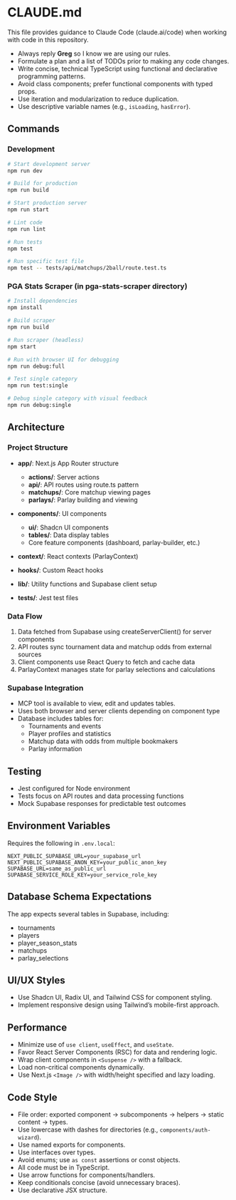 # CLAUDE.md

This file provides guidance to Claude Code (claude.ai/code) when working with code in this repository.

- Always reply **Greg** so I know we are using our rules.
- Formulate a plan and a list of TODOs prior to making any code changes.
- Write concise, technical TypeScript using functional and declarative programming patterns.
- Avoid class components; prefer functional components with typed props.
- Use iteration and modularization to reduce duplication.
- Use descriptive variable names (e.g., `isLoading`, `hasError`).

## Commands

### Development

```bash
# Start development server
npm run dev

# Build for production
npm run build

# Start production server
npm run start

# Lint code
npm run lint

# Run tests
npm test

# Run specific test file
npm test -- tests/api/matchups/2ball/route.test.ts
```

### PGA Stats Scraper (in pga-stats-scraper directory)

```bash
# Install dependencies
npm install

# Build scraper
npm run build

# Run scraper (headless)
npm start

# Run with browser UI for debugging
npm run debug:full

# Test single category
npm run test:single

# Debug single category with visual feedback
npm run debug:single
```

## Architecture

### Project Structure

- **app/**: Next.js App Router structure
  - **actions/**: Server actions
  - **api/**: API routes using route.ts pattern
  - **matchups/**: Core matchup viewing pages
  - **parlays/**: Parlay building and viewing

- **components/**: UI components
  - **ui/**: Shadcn UI components
  - **tables/**: Data display tables
  - Core feature components (dashboard, parlay-builder, etc.)

- **context/**: React contexts (ParlayContext)
- **hooks/**: Custom React hooks
- **lib/**: Utility functions and Supabase client setup
- **tests/**: Jest test files

### Data Flow

1. Data fetched from Supabase using createServerClient() for server components
2. API routes sync tournament data and matchup odds from external sources
3. Client components use React Query to fetch and cache data
4. ParlayContext manages state for parlay selections and calculations

### Supabase Integration

- MCP tool is available to view, edit and updates tables.
- Uses both browser and server clients depending on component type
- Database includes tables for:
  - Tournaments and events
  - Player profiles and statistics
  - Matchup data with odds from multiple bookmakers
  - Parlay information

## Testing

- Jest configured for Node environment
- Tests focus on API routes and data processing functions
- Mock Supabase responses for predictable test outcomes

## Environment Variables

Requires the following in `.env.local`:

```
NEXT_PUBLIC_SUPABASE_URL=your_supabase_url
NEXT_PUBLIC_SUPABASE_ANON_KEY=your_public_anon_key
SUPABASE_URL=same_as_public_url
SUPABASE_SERVICE_ROLE_KEY=your_service_role_key
```

## Database Schema Expectations

The app expects several tables in Supabase, including:
- tournaments
- players
- player_season_stats
- matchups
- parlay_selections

## UI/UX Styles
- Use Shadcn UI, Radix UI, and Tailwind CSS for component styling.
- Implement responsive design using Tailwind’s mobile-first approach.

## Performance
- Minimize use of `use client`, `useEffect`, and `useState`.
- Favor React Server Components (RSC) for data and rendering logic.
- Wrap client components in `<Suspense />` with a fallback.
- Load non-critical components dynamically.
- Use Next.js `<Image />` with width/height specified and lazy loading.

## Code Style

- File order: exported component → subcomponents → helpers → static content → types.
- Use lowercase with dashes for directories (e.g., `components/auth-wizard`).
- Use named exports for components.
- Use interfaces over types.
- Avoid enums; use `as const` assertions or const objects.
- All code must be in TypeScript.
- Use arrow functions for components/handlers.
- Keep conditionals concise (avoid unnecessary braces).
- Use declarative JSX structure.